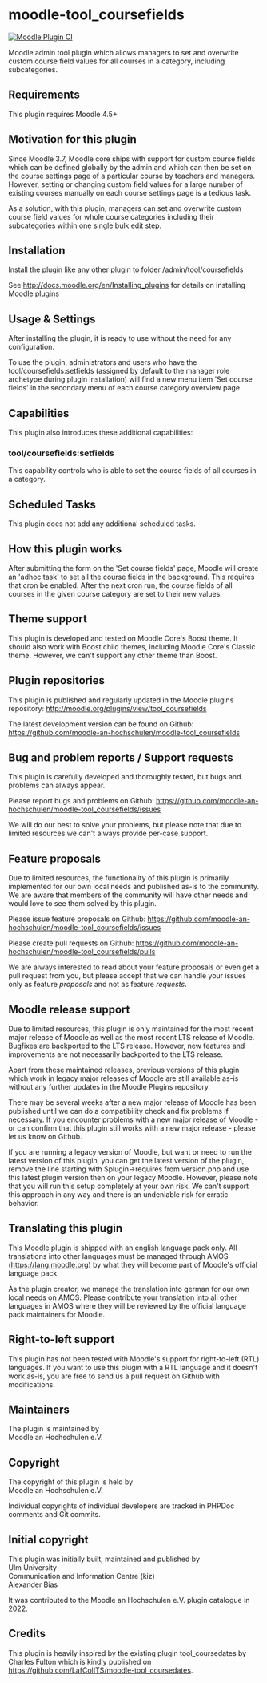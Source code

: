 moodle-tool_coursefields
========================

[![Moodle Plugin CI](https://github.com/moodle-an-hochschulen/moodle-tool_coursefields/actions/workflows/moodle-plugin-ci.yml/badge.svg?branch=main)](https://github.com/moodle-an-hochschulen/moodle-tool_coursefields/actions?query=workflow%3A%22Moodle+Plugin+CI%22+branch%3Amain)

Moodle admin tool plugin which allows managers to set and overwrite custom course field values for all courses in a category, including subcategories.


Requirements
------------

This plugin requires Moodle 4.5+


Motivation for this plugin
--------------------------

Since Moodle 3.7, Moodle core ships with support for custom course fields which can be defined globally by the admin and which can then be set on the course settings page of a particular course by teachers and managers.
However, setting or changing custom field values for a large number of existing courses manually on each course settings page is a tedious task.

As a solution, with this plugin, managers can set and overwrite custom course field values for whole course categories including their subcategories within one single bulk edit step.


Installation
------------

Install the plugin like any other plugin to folder
/admin/tool/coursefields

See http://docs.moodle.org/en/Installing_plugins for details on installing Moodle plugins


Usage & Settings
----------------

After installing the plugin, it is ready to use without the need for any configuration.

To use the plugin, administrators and users who have the tool/coursefields:setfields (assigned by default to the manager role archetype during plugin installation) will find a new menu item 'Set course fields' in the secondary menu of each course category overview page.


Capabilities
------------

This plugin also introduces these additional capabilities:

### tool/coursefields:setfields

This capability controls who is able to set the course fields of all courses in a category.


Scheduled Tasks
---------------

This plugin does not add any additional scheduled tasks.


How this plugin works
---------------------

After submitting the form on the 'Set course fields' page, Moodle will create an 'adhoc task' to set all the course fields in the background. This requires that cron be enabled.
After the next cron run, the course fields of all courses in the given course category are set to their new values.


Theme support
-------------

This plugin is developed and tested on Moodle Core's Boost theme.
It should also work with Boost child themes, including Moodle Core's Classic theme. However, we can't support any other theme than Boost.


Plugin repositories
-------------------

This plugin is published and regularly updated in the Moodle plugins repository:
http://moodle.org/plugins/view/tool_coursefields

The latest development version can be found on Github:
https://github.com/moodle-an-hochschulen/moodle-tool_coursefields


Bug and problem reports / Support requests
------------------------------------------

This plugin is carefully developed and thoroughly tested, but bugs and problems can always appear.

Please report bugs and problems on Github:
https://github.com/moodle-an-hochschulen/moodle-tool_coursefields/issues

We will do our best to solve your problems, but please note that due to limited resources we can't always provide per-case support.


Feature proposals
-----------------

Due to limited resources, the functionality of this plugin is primarily implemented for our own local needs and published as-is to the community. We are aware that members of the community will have other needs and would love to see them solved by this plugin.

Please issue feature proposals on Github:
https://github.com/moodle-an-hochschulen/moodle-tool_coursefields/issues

Please create pull requests on Github:
https://github.com/moodle-an-hochschulen/moodle-tool_coursefields/pulls

We are always interested to read about your feature proposals or even get a pull request from you, but please accept that we can handle your issues only as feature _proposals_ and not as feature _requests_.


Moodle release support
----------------------

Due to limited resources, this plugin is only maintained for the most recent major release of Moodle as well as the most recent LTS release of Moodle. Bugfixes are backported to the LTS release. However, new features and improvements are not necessarily backported to the LTS release.

Apart from these maintained releases, previous versions of this plugin which work in legacy major releases of Moodle are still available as-is without any further updates in the Moodle Plugins repository.

There may be several weeks after a new major release of Moodle has been published until we can do a compatibility check and fix problems if necessary. If you encounter problems with a new major release of Moodle - or can confirm that this plugin still works with a new major release - please let us know on Github.

If you are running a legacy version of Moodle, but want or need to run the latest version of this plugin, you can get the latest version of the plugin, remove the line starting with $plugin->requires from version.php and use this latest plugin version then on your legacy Moodle. However, please note that you will run this setup completely at your own risk. We can't support this approach in any way and there is an undeniable risk for erratic behavior.


Translating this plugin
-----------------------

This Moodle plugin is shipped with an english language pack only. All translations into other languages must be managed through AMOS (https://lang.moodle.org) by what they will become part of Moodle's official language pack.

As the plugin creator, we manage the translation into german for our own local needs on AMOS. Please contribute your translation into all other languages in AMOS where they will be reviewed by the official language pack maintainers for Moodle.


Right-to-left support
---------------------

This plugin has not been tested with Moodle's support for right-to-left (RTL) languages.
If you want to use this plugin with a RTL language and it doesn't work as-is, you are free to send us a pull request on Github with modifications.


Maintainers
-----------

The plugin is maintained by\
Moodle an Hochschulen e.V.


Copyright
---------

The copyright of this plugin is held by\
Moodle an Hochschulen e.V.

Individual copyrights of individual developers are tracked in PHPDoc comments and Git commits.


Initial copyright
-----------------

This plugin was initially built, maintained and published by\
Ulm University\
Communication and Information Centre (kiz)\
Alexander Bias

It was contributed to the Moodle an Hochschulen e.V. plugin catalogue in 2022.


Credits
-------
This plugin is heavily inspired by the existing plugin tool_coursedates by Charles Fulton which is kindly published on https://github.com/LafColITS/moodle-tool_coursedates.
